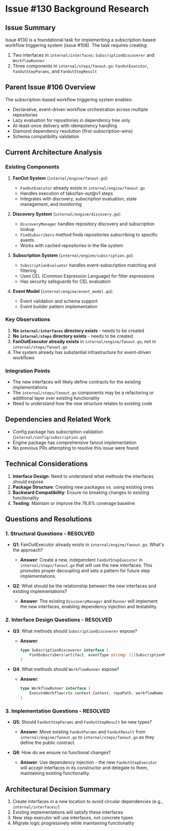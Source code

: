 # Issue #130 Background Research

## Issue Summary
Issue #130 is a foundational task for implementing a subscription-based workflow triggering system (issue #106). The task requires creating:
1. Two interfaces in `internal/interfaces`: `SubscriptionDiscoverer` and `WorkflowRunner`
2. Three components in `internal/steps/fanout.go`: `FanOutExecutor`, `FanOutStepParams`, and `FanOutStepResult`

## Parent Issue #106 Overview
The subscription-based workflow triggering system enables:
- Declarative, event-driven workflow orchestration across multiple repositories
- Lazy evaluation for repositories in dependency tree only
- At-least-once delivery with idempotency handling
- Diamond dependency resolution (first-subscription-wins)
- Schema compatibility validation

## Current Architecture Analysis

### Existing Components
1. **FanOut System** (`internal/engine/fanout.go`):
   - `FanOutExecutor` already exists in `internal/engine/fanout.go`
   - Handles execution of tako/fan-out@v1 steps
   - Integrates with discovery, subscription evaluation, state management, and monitoring

2. **Discovery System** (`internal/engine/discovery.go`):
   - `DiscoveryManager` handles repository discovery and subscription lookup
   - `FindSubscribers` method finds repositories subscribing to specific events
   - Works with cached repositories in the file system

3. **Subscription System** (`internal/engine/subscription.go`):
   - `SubscriptionEvaluator` handles event-subscription matching and filtering
   - Uses CEL (Common Expression Language) for filter expressions
   - Has security safeguards for CEL evaluation

4. **Event Model** (`internal/engine/event_model.go`):
   - Event validation and schema support
   - Event builder pattern implementation

### Key Observations
1. **No `internal/interfaces` directory exists** - needs to be created
2. **No `internal/steps` directory exists** - needs to be created
3. **FanOutExecutor already exists** in `internal/engine/fanout.go`, not in `internal/steps/fanout.go`
4. The system already has substantial infrastructure for event-driven workflows

### Integration Points
- The new interfaces will likely define contracts for the existing implementations
- The `internal/steps/fanout.go` components may be a refactoring or additional layer over existing functionality
- Need to understand how the new structure relates to existing code

## Dependencies and Related Work
- Config package has subscription validation (`internal/config/subscription.go`)
- Engine package has comprehensive fanout implementation
- No previous PRs attempting to resolve this issue were found

## Technical Considerations
1. **Interface Design**: Need to understand what methods the interfaces should expose
2. **Package Structure**: Creating new packages vs. using existing ones
3. **Backward Compatibility**: Ensure no breaking changes to existing functionality
4. **Testing**: Maintain or improve the 76.8% coverage baseline

## Questions and Resolutions

### 1. Structural Questions - RESOLVED
- **Q1**: FanOutExecutor already exists in `internal/engine/fanout.go`. What's the approach?
  - **Answer**: Create a new, independent `FanOutStepExecutor` in `internal/steps/fanout.go` that will use the new interfaces. This promotes proper decoupling and sets a pattern for future step implementations.

- **Q2**: What should be the relationship between the new interfaces and existing implementations?
  - **Answer**: The existing `DiscoveryManager` and `Runner` will implement the new interfaces, enabling dependency injection and testability.

### 2. Interface Design Questions - RESOLVED
- **Q3**: What methods should `SubscriptionDiscoverer` expose?
  - **Answer**: 
    ```go
    type SubscriptionDiscoverer interface {
        FindSubscribers(artifact, eventType string) ([]SubscriptionMatch, error)
    }
    ```

- **Q4**: What methods should `WorkflowRunner` expose?
  - **Answer**: 
    ```go
    type WorkflowRunner interface {
        ExecuteWorkflow(ctx context.Context, repoPath, workflowName string, inputs map[string]string) (*ExecutionResult, error)
    }
    ```

### 3. Implementation Questions - RESOLVED
- **Q5**: Should `FanOutStepParams` and `FanOutStepResult` be new types?
  - **Answer**: Move existing `FanOutParams` and `FanOutResult` from `internal/engine/fanout.go` to `internal/steps/fanout.go` as they define the public contract.

- **Q6**: How do we ensure no functional changes?
  - **Answer**: Use dependency injection - the new `FanOutStepExecutor` will accept interfaces in its constructor and delegate to them, maintaining existing functionality.

## Architectural Decision Summary
1. Create interfaces in a new location to avoid circular dependencies (e.g., `internal/interfaces/`)
2. Existing implementations will satisfy these interfaces
3. New step executor will use interfaces, not concrete types
4. Migrate logic progressively while maintaining functionality